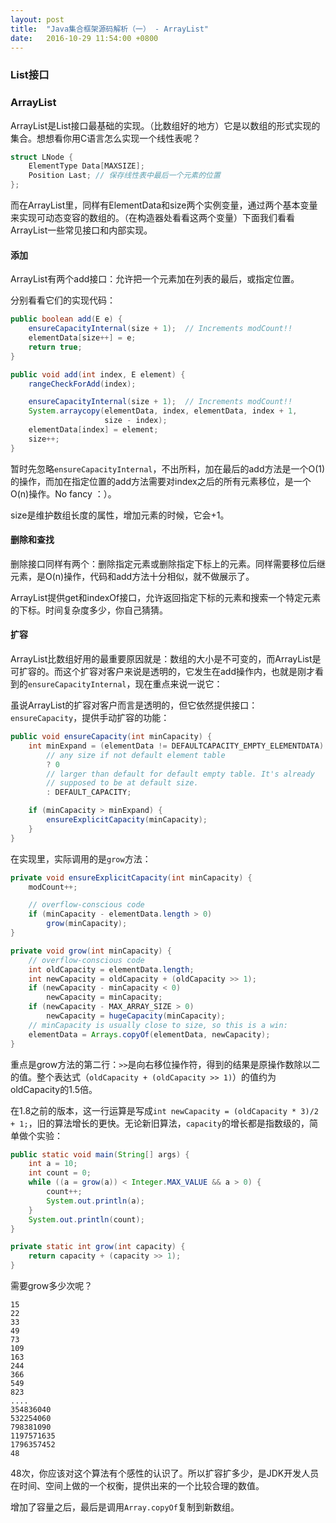 ```yaml
---
layout: post
title:  "Java集合框架源码解析（一） - ArrayList"
date:   2016-10-29 11:54:00 +0800
---
```


### List接口


### ArrayList

ArrayList是List接口最基础的实现。（比数组好的地方）它是以数组的形式实现的集合。想想看你用C语言怎么实现一个线性表呢？

~~~ C
struct LNode {
    ElementType Data[MAXSIZE];
    Position Last; // 保存线性表中最后一个元素的位置
};
~~~

而在ArrayList里，同样有ElementData和size两个实例变量，通过两个基本变量来实现可动态变容的数组的。（在构造器处看看这两个变量）下面我们看看ArrayList一些常见接口和内部实现。

#### 添加

ArrayList有两个add接口：允许把一个元素加在列表的最后，或指定位置。

分别看看它们的实现代码：

~~~ java
public boolean add(E e) {
    ensureCapacityInternal(size + 1);  // Increments modCount!!
    elementData[size++] = e;
    return true;
}

public void add(int index, E element) {
    rangeCheckForAdd(index);

    ensureCapacityInternal(size + 1);  // Increments modCount!!
    System.arraycopy(elementData, index, elementData, index + 1,
                     size - index);
    elementData[index] = element;
    size++;
}
~~~

暂时先忽略`ensureCapacityInternal`，不出所料，加在最后的add方法是一个O(1)的操作，而加在指定位置的add方法需要对index之后的所有元素移位，是一个O(n)操作。No fancy ：）。

size是维护数组长度的属性，增加元素的时候，它会+1。

#### 删除和查找

删除接口同样有两个：删除指定元素或删除指定下标上的元素。同样需要移位后继元素，是O(n)操作，代码和add方法十分相似，就不做展示了。

ArrayList提供get和indexOf接口，允许返回指定下标的元素和搜索一个特定元素的下标。时间复杂度多少，你自己猜猜。

#### 扩容

ArrayList比数组好用的最重要原因就是：数组的大小是不可变的，而ArrayList是可扩容的。而这个扩容对客户来说是透明的，它发生在add操作内，也就是刚才看到的`ensureCapacityInternal`，现在重点来说一说它：

虽说ArrayList的扩容对客户而言是透明的，但它依然提供接口：`ensureCapacity`，提供手动扩容的功能：

~~~ java
public void ensureCapacity(int minCapacity) {
    int minExpand = (elementData != DEFAULTCAPACITY_EMPTY_ELEMENTDATA)
        // any size if not default element table
        ? 0
        // larger than default for default empty table. It's already
        // supposed to be at default size.
        : DEFAULT_CAPACITY;

    if (minCapacity > minExpand) {
        ensureExplicitCapacity(minCapacity);
    }
}

~~~

在实现里，实际调用的是`grow`方法：

~~~ java
private void ensureExplicitCapacity(int minCapacity) {
    modCount++;

    // overflow-conscious code
    if (minCapacity - elementData.length > 0)
        grow(minCapacity);
}

private void grow(int minCapacity) {
    // overflow-conscious code
    int oldCapacity = elementData.length;
    int newCapacity = oldCapacity + (oldCapacity >> 1);
    if (newCapacity - minCapacity < 0)
        newCapacity = minCapacity;
    if (newCapacity - MAX_ARRAY_SIZE > 0)
        newCapacity = hugeCapacity(minCapacity);
    // minCapacity is usually close to size, so this is a win:
    elementData = Arrays.copyOf(elementData, newCapacity);
}

~~~

重点是grow方法的第二行：`>>`是向右移位操作符，得到的结果是原操作数除以二的值。整个表达式（`oldCapacity + (oldCapacity >> 1)`）的值约为oldCapacity的1.5倍。

在1.8之前的版本，这一行运算是写成`int newCapacity = (oldCapacity * 3)/2 + 1;`，旧的算法增长的更快。无论新旧算法，`capacity`的增长都是指数级的，简单做个实验：

~~~ java
public static void main(String[] args) {
    int a = 10;
    int count = 0;
    while ((a = grow(a)) < Integer.MAX_VALUE && a > 0) {
        count++;
        System.out.println(a);
    }
    System.out.println(count);
}

private static int grow(int capacity) {
    return capacity + (capacity >> 1);
}
~~~

需要grow多少次呢？

~~~
15
22
33
49
73
109
163
244
366
549
823
....
354836040
532254060
798381090
1197571635
1796357452
48
~~~

48次，你应该对这个算法有个感性的认识了。所以扩容扩多少，是JDK开发人员在时间、空间上做的一个权衡，提供出来的一个比较合理的数值。

增加了容量之后，最后是调用`Array.copyOf`复制到新数组。
